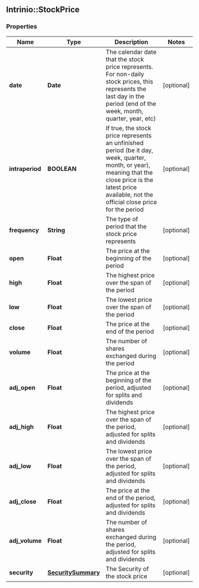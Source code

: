 ## Intrinio::StockPrice

### Properties
Name | Type | Description | Notes
------------ | ------------- | ------------- | -------------
**date** | **Date** | The calendar date that the stock price represents. For non-daily stock prices, this represents the last day in the period (end of the week, month, quarter, year, etc) | [optional] 
**intraperiod** | **BOOLEAN** | If true, the stock price represents an unfinished period (be it day, week, quarter, month, or year), meaning that the close price is the latest price available, not the official close price for the period | [optional] 
**frequency** | **String** | The type of period that the stock price represents | [optional] 
**open** | **Float** | The price at the beginning of the period | [optional] 
**high** | **Float** | The highest price over the span of the period | [optional] 
**low** | **Float** | The lowest price over the span of the period | [optional] 
**close** | **Float** | The price at the end of the period | [optional] 
**volume** | **Float** | The number of shares exchanged during the period | [optional] 
**adj_open** | **Float** | The price at the beginning of the period, adjusted for splits and dividends | [optional] 
**adj_high** | **Float** | The highest price over the span of the period, adjusted for splits and dividends | [optional] 
**adj_low** | **Float** | The lowest price over the span of the period, adjusted for splits and dividends | [optional] 
**adj_close** | **Float** | The price at the end of the period, adjusted for splits and dividends | [optional] 
**adj_volume** | **Float** | The number of shares exchanged during the period, adjusted for splits and dividends | [optional] 
**security** | [**SecuritySummary**](SecuritySummary.md) | The Security of the stock price | [optional] 


